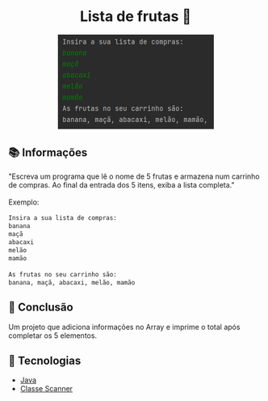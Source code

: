 <h1 align="center">Lista de frutas 🍇</h1>
<p align="center">
  <img src="toReadme/lsF.png">
</p>

## :books: Informações
"Escreva um programa que lê o nome de 5 frutas e armazena num carrinho de compras. Ao final
da entrada dos 5 itens, exiba a lista completa."<br/><br/>
Exemplo:

```
Insira a sua lista de compras:
banana
maçã
abacaxi
melão
mamão

As frutas no seu carrinho são:
banana, maçã, abacaxi, melão, mamão
```

## :bookmark_tabs: Conclusão
Um projeto que adiciona informações no Array e imprime o total após completar os 5 elementos.

## :pushpin: Tecnologias
<ul>
  <li><a href="https://docs.oracle.com/javase/tutorial/">Java</a></li>
  <li><a href="https://www.devmedia.com.br/como-funciona-a-classe-scanner-do-java/28448">Classe Scanner</a></li>
</ul>
